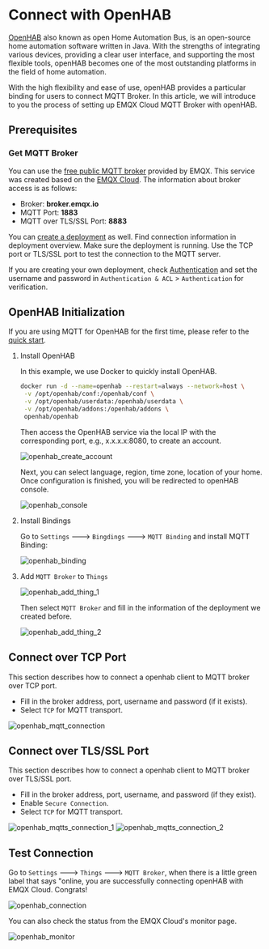 # Connect with OpenHAB

[OpenHAB](https://www.openhab.org/) also known as open Home Automation Bus, is an open-source home automation software written in Java. With the strengths of integrating various devices, providing a clear user interface, and supporting the most flexible tools, openHAB becomes one of the most outstanding platforms in the field of home automation.

With the high flexibility and ease of use, openHAB provides a particular binding for users to connect MQTT Broker. In this article, we will introduce to you the process of setting up EMQX Cloud MQTT Broker with openHAB.

## Prerequisites

### Get MQTT Broker

You can use the [free public MQTT broker](https://www.emqx.com/en/mqtt/public-mqtt5-broker) provided by EMQX. This service was created based on the [EMQX Cloud](https://www.emqx.com/en/cloud). The information about broker access is as follows:

- Broker: **broker.emqx.io**
- MQTT Port: **1883**
- MQTT over TLS/SSL Port: **8883**

You can [create a deployment](../create/overview.md) as well. Find connection information in deployment overview. Make sure the deployment is running. Use the TCP port or TLS/SSL port to test the connection to the MQTT server.

If you are creating your own deployment, check [Authentication](../deployments/auth_overview.md) and set the username and password in `Authentication & ACL` > `Authentication` for verification.

## OpenHAB Initialization

If you are using MQTT for OpenHAB for the first time, please refer to the [quick start](https://www.openhab.org/addons/bindings/mqtt/).

1. Install OpenHAB

   In this example, we use Docker to quickly install OpenHAB.

   ```bash
   docker run -d --name=openhab --restart=always --network=host \
    -v /opt/openhab/conf:/openhab/conf \
    -v /opt/openhab/userdata:/openhab/userdata \
    -v /opt/openhab/addons:/openhab/addons \
    openhab/openhab
   ```

   Then access the OpenHAB service via the local IP with the corresponding port, e.g., x.x.x.x:8080, to create an account.

   ![openhab_create_account](./_assets/openhab_create_account.png)

   Next, you can select language, region, time zone, location of your home. Once configuration is finished, you will be redirected to openHAB console.

   ![openhab_console](./_assets/openhab_console.png)

2. Install Bindings

   Go to `Settings` ---> `Bingdings` ---> `MQTT Binding` and install MQTT Binding:

   ![openhab_binding](./_assets/openhab_binding.png)

3. Add `MQTT Broker` to `Things`

   ![openhab_add_thing_1](./_assets/openhab_add_thing_1.png)

   Then select `MQTT Broker` and fill in the information of the deployment we created before.

   ![openhab_add_thing_2](./_assets/openhab_add_thing_2.png)

## Connect over TCP Port

This section describes how to connect a openhab client to MQTT broker over TCP port.

- Fill in the broker address, port, username and password (if it exists).
- Select `TCP` for MQTT transport.

![openhab_mqtt_connection](./_assets/openhab_mqtt_connection.png)

## Connect over TLS/SSL Port

This section describes how to connect a openhab client to MQTT broker over TLS/SSL port.

- Fill in the broker address, port, username, and password (if they exist).
- Enable `Secure Connection`.
- Select `TCP` for MQTT transport.

![openhab_mqtts_connection_1](./_assets/openhab_mqtts_connection_1.png)
![openhab_mqtts_connection_2](./_assets/openhab_mqtts_connection_2.png)

## Test Connection

Go to `Settings` ---> `Things` ---> `MQTT Broker`, when there is a little green label that says "online, you are successfully connecting openHAB with EMQX Cloud. Congrats!

![openhab_connection](./_assets/openhab_connection.png)

You can also check the status from the EMQX Cloud's monitor page.

![openhab_monitor](./_assets/openhab_monitor.png)
